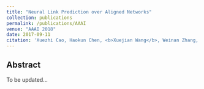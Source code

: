 ```yaml
---
title: "Neural Link Prediction over Aligned Networks"
collection: publications
permalink: /publications/AAAI
venue: "AAAI 2018"
date: 2017-09-11
citation: 'Xuezhi Cao, Haokun Chen, <b>Xuejian Wang</b>, Weinan Zhang, Yong Yu. <i> Submitted to The Thirty-Second AAAI Conference on Artificial Intelligence </i> <b>AAAI 2018</b>.'
---  
```


## Abstract
To be updated...